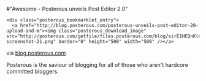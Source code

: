 #"Awesome - Posterous unveils Post Editor 2.0"


    <div class="posterous_bookmarklet_entry">
      <a href="http://blog.posterous.com/posterous-unveils-post-editor-20-upload-and-m"><img class="posterous_download_image" src="http://posterous.com/getfile/files.posterous.com/blog/sirE1HEQnKlnEyoeplMx14WwDMdd8t84EXlESOMEGs0Of64Kg8viQhoWYdtS/moz-screenshot-21.png" border="0" height="500" width="500" /></a>

<div class="posterous_quote_citation">via <a href="http://blog.posterous.com/posterous-unveils-post-editor-20-upload-and-m">blog.posterous.com</a></div>
    <p>Posterous is the saviour of blogging for all of those who aren't hardcore committed bloggers.</p></div>
  